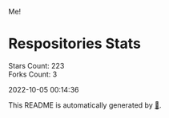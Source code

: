 Me!

# Respositories Stats
Stars Count: 223  
Forks Count: 3

2022-10-05 00:14:36  

This README is automatically generated by [🐰](https://github.com/rnitta/rnitta).
